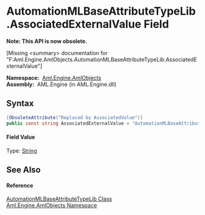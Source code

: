 AutomationMLBaseAttributeTypeLib.AssociatedExternalValue Field
==============================================================


**Note: This API is now obsolete.**

[Missing &lt;summary> documentation for "F:Aml.Engine.AmlObjects.AutomationMLBaseAttributeTypeLib.AssociatedExternalValue"]


  **Namespace:**  [Aml.Engine.AmlObjects][1]  
  **Assembly:**  AML.Engine (in AML.Engine.dll)

Syntax
------

```csharp
[ObsoleteAttribute("Replaced by AssociatedValue")]
public const string AssociatedExternalValue = "AutomationMLBaseAttributeTypeLib/AssociatedValue"
```

#### Field Value
Type: [String][2]

See Also
--------

#### Reference
[AutomationMLBaseAttributeTypeLib Class][3]  
[Aml.Engine.AmlObjects Namespace][1]  

[1]: ../README.md
[2]: https://docs.microsoft.com/dotnet/api/system.string
[3]: README.md
[4]: https://www.automationml.org
[5]: ../../icons/logoShade.png